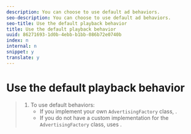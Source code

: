 ```yaml
---
description: You can choose to use default ad behaviors.
seo-description: You can choose to use default ad behaviors.
seo-title: Use the default playback behavior
title: Use the default playback behavior
uuid: 86271693-1d0b-4ebb-b1bb-086b72e0740b
index: n
internal: n
snippet: y
translate: y
---
```


# Use the default playback behavior


>1. To use default behaviors:
>    * If you implement your own `AdvertisingFactory` class,  .
>    * If you do not have a custom implementation for the `AdvertisingFactory` class,  <!-- PH element: phrases/primetime-sdk-name --> uses .
